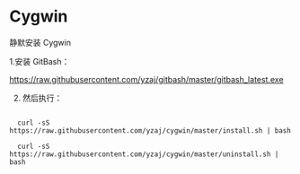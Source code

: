 # Cygwin

静默安装 Cygwin

1.安装 GitBash：

https://raw.githubusercontent.com/yzaj/gitbash/master/gitbash_latest.exe

2. 然后执行：

```shell
  
  curl -sS https://raw.githubusercontent.com/yzaj/cygwin/master/install.sh | bash
  
  curl -sS https://raw.githubusercontent.com/yzaj/cygwin/master/uninstall.sh | bash
  
```
